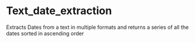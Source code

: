 # Text_date_extraction
Extracts Dates from a text in multiple formats and returns a series of all the dates sorted in ascending order
